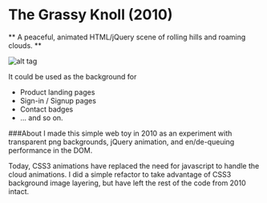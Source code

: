 # The Grassy Knoll (2010)
** A peaceful, animated HTML/jQuery scene of rolling hills and roaming clouds.  **

![alt tag](https://raw.github.com/cratervale/TheGrassyKnoll/master/Screenshot.png)

It could be used as the background for

* Product landing pages
* Sign-in / Signup pages
* Contact badges
* ... and so on.

###About
I made this simple web toy in 2010 as an experiment with transparent png backgrounds, jQuery animation, and en/de-queuing performance in the DOM.

Today, CSS3 animations have replaced the need for javascript to handle the cloud animations.  I did a simple refactor to take advantage of CSS3 background image layering, but have left the rest of the code from 2010 intact.